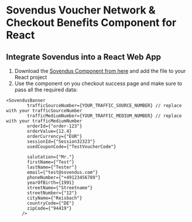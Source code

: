 # Sovendus Voucher Network & Checkout Benefits Component for React

## Integrate Sovendus into a React Web App

1. Download the [Sovendus Component from here](https://raw.githubusercontent.com/Sovendus-GmbH/Sovendus-Voucher-Network-and-Checkout-Benefits-Component-for-React/main/SovendusVoucherNetworkAndCheckoutBenefits.tsx "download") and add the file to your React project
2. Use the component on you checkout success page and make sure to pass all the required data:
```
<SovendusBanner
        trafficSourceNumber={YOUR_TRAFFIC_SOURCE_NUMBER} // replace with your trafficSourceNumber
        trafficMediumNumber={YOUR_TRAFFIC_MEDIUM_NUMBER} // replace with your trafficMediumNumber
        orderId={"order-123"}
        orderValue={12.4}
        orderCurrency={"EUR"}
        sessionId={"Session32323"}
        usedCouponCode={"TestVoucherCode"}

        salutation={"Mr."}
        firstName={"Test"}
        lastName={"Tester"}
        email={"test@sovendus.com"}
        phoneNumber={"+49123456789"}
        yearOfBirth={1991}
        streetName={"Streetname"}
        streetNumber={"12"}
        cityName={"Reisbach"}
        countryCode={"DE"}
        zipCode={"94419"}
      />
```